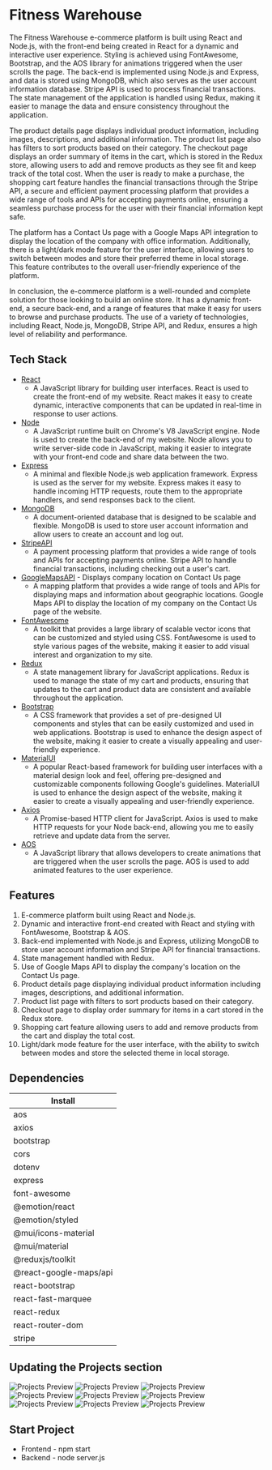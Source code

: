 # Fitness Warehouse

The Fitness Warehouse e-commerce platform is built using React and Node.js, with the front-end being created in React for a dynamic and interactive user experience. Styling is achieved using FontAwesome, Bootstrap, and the AOS library for animations triggered when the user scrolls the page. The back-end is implemented using Node.js and Express, and data is stored using MongoDB, which also serves as the user account information database. Stripe API is used to process financial transactions. The state management of the application is handled using Redux, making it easier to manage the data and ensure consistency throughout the application.

The product details page displays individual product information, including images, descriptions, and additional information. The product list page also has filters to sort products based on their category. The checkout page displays an order summary of items in the cart, which is stored in the Redux store, allowing users to add and remove products as they see fit and keep track of the total cost. When the user is ready to make a purchase, the shopping cart feature handles the financial transactions through the Stripe API, a secure and efficient payment processing platform that provides a wide range of tools and APIs for accepting payments online, ensuring a seamless purchase process for the user with their financial information kept safe.

The platform has a Contact Us page with a Google Maps API integration to display the location of the company with office information. Additionally, there is a light/dark mode feature for the user interface, allowing users to switch between modes and store their preferred theme in local storage. This feature contributes to the overall user-friendly experience of the platform.

In conclusion, the e-commerce platform is a well-rounded and complete solution for those looking to build an online store. It has a dynamic front-end, a secure back-end, and a range of features that make it easy for users to browse and purchase products. The use of a variety of technologies, including React, Node.js, MongoDB, Stripe API, and Redux, ensures a high level of reliability and performance.


## Tech Stack

* [React](https://reactjs.org/) 
    * A JavaScript library for building user interfaces. React is used to create the front-end of my website. React makes it easy to 
        create dynamic, interactive components that can be updated in real-time in response to user actions.
* [Node](https://nodejs.org/)
    * A JavaScript runtime built on Chrome's V8 JavaScript engine. Node is used to create the back-end of my website. Node allows you to
        write server-side code in JavaScript, making it easier to integrate with your front-end code and share data between the two.
* [Express](https://expressjs.com/)
    * A minimal and flexible Node.js web application framework. Express is used as the server for my website. Express makes it easy to
        handle incoming HTTP requests, route them to the appropriate handlers, and send responses back to the client.
* [MongoDB](https://www.mongodb.com/)
    * A document-oriented database that is designed to be scalable and flexible. MongoDB is used to store user account information and allow
        users to create an account and log out.
* [StripeAPI](https://stripe.com/)
    * A payment processing platform that provides a wide range of tools and APIs for accepting payments online. Stripe API to handle
        financial transactions, including checking out a user's cart.
* [GoogleMapsAPI](https://developers.google.com/maps) - Displays company location on Contact Us page
    * A mapping platform that provides a wide range of tools and APIs for displaying maps and information about geographic locations. Google
        Maps API to display the location of my company on the Contact Us page of the website.
* [FontAwesome](https://fontawesome.com/)
    * A toolkit that provides a large library of scalable vector icons that can be customized and styled using CSS. FontAwesome is used to
        style various pages of the website, making it easier to add visual interest and organization to my site.
* [Redux](https://redux.js.org/)
    * A state management library for JavaScript applications. Redux is used to manage the state of my cart and products, ensuring that
        updates to the cart and product data are consistent and available throughout the application.
* [Bootstrap](https://getbootstrap.com/)
    * A CSS framework that provides a set of pre-designed UI components and styles that can be easily customized and used in web
        applications. Bootstrap is used to enhance the design aspect of the website, making it easier to create a visually appealing and user-friendly experience.
* [MaterialUI](https://mui.com)
    * A popular React-based framework for building user interfaces with a material design look and feel, offering pre-designed and
        customizable components following Google's guidelines. MaterialUI is used to enhance the design aspect of the website, making 
        it easier to create a visually appealing and user-friendly experience.
* [Axios](https://axios-http.com/)
    * A Promise-based HTTP client for JavaScript. Axios is used to make HTTP requests for your Node back-end, allowing you me to easily
        retrieve and update data from the server.
* [AOS](https://michalsnik.github.io/aos/)
    * A JavaScript library that allows developers to create animations that are triggered when the user scrolls the page. AOS is used to
        add animated features to the user experience.



## Features

1. E-commerce platform built using React and Node.js.
2. Dynamic and interactive front-end created with React and styling with FontAwesome, Bootstrap & AOS.
3. Back-end implemented with Node.js and Express, utilizing MongoDB to store user account information and Stripe API for financial transactions.
4. State management handled with Redux.
5. Use of Google Maps API to display the company's location on the Contact Us page.
6. Product details page displaying individual product information including images, descriptions, and additional information.
7. Product list page with filters to sort products based on their category.
8. Checkout page to display order summary for items in a cart stored in the Redux store.
9. Shopping cart feature allowing users to add and remove products from the cart and display the total cost.
10. Light/dark mode feature for the user interface, with the ability to switch between modes and store the selected theme in local storage.


## Dependencies


|    Install   | 
| ------------- | 
|      aos     | 
|   axios      | 
|   bootstrap  | 
|   cors       | 
|   dotenv     |  
| express |  
| font-awesome |  
| @emotion/react |  
| @emotion/styled |  
| @mui/icons-material |  
| @mui/material|  
| @reduxjs/toolkit|   
| @react-google-maps/api|   
| react-bootstrap  |   
| react-fast-marquee |  
| react-redux |    
| react-router-dom |  
| stripe |  


## Updating the Projects section

![Projects Preview](/README_images/Preview1.png)
![Projects Preview](/README_images/Preview2.png)
![Projects Preview](/README_images/Preview3.png)
![Projects Preview](/README_images/Preview4.png)
![Projects Preview](/README_images/Preview5.png)
![Projects Preview](/README_images/Preview6.png)
![Projects Preview](/README_images/Preview7.png)
![Projects Preview](/README_images/Preview8.png)
![Projects Preview](/README_images/Preview9.png)


## Start Project

 * Frontend - npm start
 * Backend - node server.js
